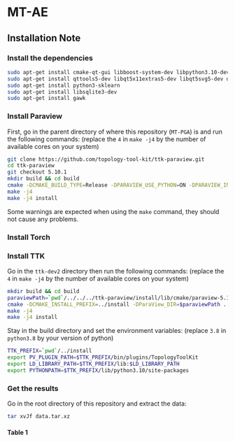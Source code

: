# MT-AE

## Installation Note

### Install the dependencies

```bash
sudo apt-get install cmake-qt-gui libboost-system-dev libpython3.10-dev libxt-dev libxcursor-dev libopengl-dev
sudo apt-get install qttools5-dev libqt5x11extras5-dev libqt5svg5-dev qtxmlpatterns5-dev-tools 
sudo apt-get install python3-sklearn 
sudo apt-get install libsqlite3-dev 
sudo apt-get install gawk
```

### Install Paraview

First, go in the parent directory of where this repository (`MT-PGA`) is and run the following commands:
(replace the `4` in `make -j4` by the number of available cores on your system)

```bash
git clone https://github.com/topology-tool-kit/ttk-paraview.git
cd ttk-paraview
git checkout 5.10.1
mkdir build && cd build
cmake -DCMAKE_BUILD_TYPE=Release -DPARAVIEW_USE_PYTHON=ON -DPARAVIEW_INSTALL_DEVELOPMENT_FILES=ON -DCMAKE_INSTALL_PREFIX=../install ..
make -j4
make -j4 install
```

Some warnings are expected when using the `make` command, they should not cause any problems.


### Install Torch


### Install TTK

Go in the `ttk-dev2` directory then run the following commands:
(replace the `4` in `make -j4` by the number of available cores on your system)

```bash
mkdir build && cd build
paraviewPath=`pwd`/../../../ttk-paraview/install/lib/cmake/paraview-5.10
cmake -DCMAKE_INSTALL_PREFIX=../install -DParaView_DIR=$paraviewPath ..
make -j4
make -j4 install
```

Stay in the build directory and set the environment variables:
(replace `3.8` in `python3.8` by your version of python)

```bash
TTK_PREFIX=`pwd`/../install
export PV_PLUGIN_PATH=$TTK_PREFIX/bin/plugins/TopologyToolKit
export LD_LIBRARY_PATH=$TTK_PREFIX/lib:$LD_LIBRARY_PATH
export PYTHONPATH=$TTK_PREFIX/lib/python3.10/site-packages
```

### Get the results

Go in the root directory of this repository and extract the data:

```bash
tar xvJf data.tar.xz
```

#### Table 1
